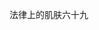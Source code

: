 <p>法律上的肌肤六十九<img src="/api/resource/images/ab7cad00313c69757d247c1920db9c18a89b5382.jpg" alt=""></p>
